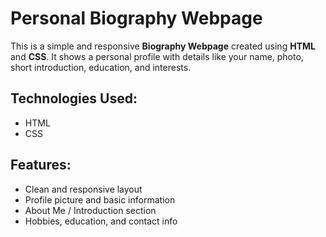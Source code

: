 #  Personal Biography Webpage

This is a simple and responsive **Biography Webpage** created using **HTML** and **CSS**. It shows a personal profile with details like your name, photo, short introduction, education, and interests.

##  Technologies Used:
- HTML  
- CSS  

##  Features:
- Clean and responsive layout  
- Profile picture and basic information  
- About Me / Introduction section  
- Hobbies, education, and contact info


